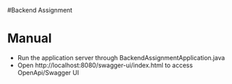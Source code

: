 #Backend Assignment

# Manual

- Run the application server through BackendAssignmentApplication.java
- Open http://localhost:8080/swagger-ui/index.html to access OpenApi/Swagger UI
